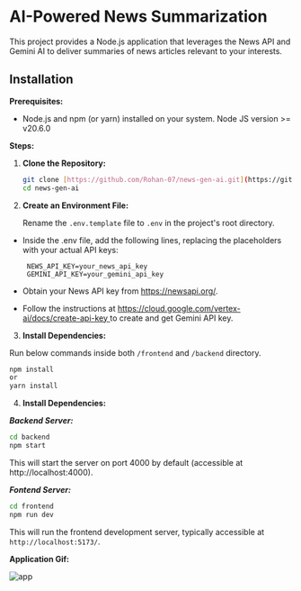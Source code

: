 # AI-Powered News Summarization

This project provides a Node.js application that leverages the News API and Gemini AI to deliver summaries of news articles relevant to your interests.

## Installation

**Prerequisites:**

- Node.js and npm (or yarn) installed on your system. Node JS version >= v20.6.0

**Steps:**

1. **Clone the Repository:**

   ```bash
   git clone [https://github.com/Rohan-07/news-gen-ai.git](https://github.com/Rohan-07/news-gen-ai.git)
   cd news-gen-ai
   ```

2. **Create an Environment File:**

   Rename the `.env.template` file to `.env` in the project's root directory.

- Inside the .env file, add the following lines, replacing the placeholders with your actual API keys:
  
  ```
   NEWS_API_KEY=your_news_api_key
   GEMINI_API_KEY=your_gemini_api_key
  ```

- Obtain your News API key from https://newsapi.org/.
- Follow the instructions at [https://cloud.google.com/vertex-ai/docs/create-api-key ](https://makersuite.google.com/app/apikey) to create and get Gemini API key.

3. **Install Dependencies:**

Run below commands inside both `/frontend` and `/backend` directory.

   ```bash
   npm install
   or
   yarn install
  ```

4. **Install Dependencies:**

***Backend Server:***

  ```bash
  cd backend
  npm start
  ```
This will start the server on port 4000 by default (accessible at http://localhost:4000).

***Fontend Server:***

  ```bash
  cd frontend
  npm run dev
  ```

This will run the frontend development server, typically accessible at `http://localhost:5173/`.

**Application Gif:**

![app](https://github.com/user-attachments/assets/72f6d8b6-f866-495b-952f-81d93f79017d)




